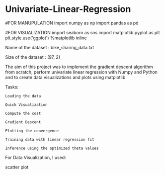 # Univariate-Linear-Regression

#FOR MANUPULATION  import numpy as np
                   import pandas as pd

#FOR VISUALIZATION import seaborn as sns 
                   import matplotlib.pyplot as plt 
                   plt.style.use('ggplot')
                   %matplotlib inline
                  
Name of the dataset : bike_sharing_data.txt

Size of the dataset : (97, 2)

The aim of this project was to implement the gradient descent algorithm from scratch, perform univariate linear regression with Numpy and Python and to create data visualizations and plots using matplotlib

Tasks:

    Loading the data

    Quick Visualization

    Compute the cost

    Gradient Descent

    Plotting the convergence

    Training data with linear regression fit

    Inference using the optimized theta values

For Data Visualization, I used:

scatter plot
